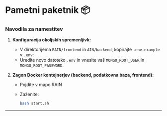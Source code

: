 # Pametni paketnik 📦

### Navodila za namestitev

1.  **Konfiguracija okoljskih spremenljivk:**

    - V direktorijema `RAIN/frontend` in `AIN/backend`, kopirajte `.env.example` v `.env`:
    - Uredite novo datoteko `.env` in vnesite vaš `MONGO_ROOT_USER` in `MONGO_ROOT_PASSWORD`.

2.  **Zagon Docker kontejnerjev (backend, podatkovna baza, frontend):**

    - Pojdite v mapo RAIN
    - Zaženite:

      ```bash
      bash start.sh
      ```

---
